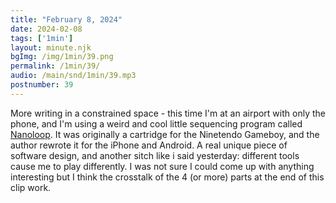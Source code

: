 ```yaml
---
title: "February 8, 2024"
date: 2024-02-08
tags: ['1min']
layout: minute.njk
bgImg: /img/1min/39.png
permalink: /1min/39/
audio: /main/snd/1min/39.mp3
postnumber: 39
---
```



More writing in a constrained space - this time I'm at an airport with only the phone, and I'm using a weird and cool little sequencing program called [Nanoloop](https://nanoloop.com/).  It was originally a cartridge for the Ninetendo Gameboy, and the author rewrote it for the iPhone and Android. A real unique piece of software design, and another sitch like i said yesterday: different tools cause me to play differently. I was not sure I could come up with anything interesting but I think the crosstalk of the 4 (or more) parts at the end of this clip work.  




